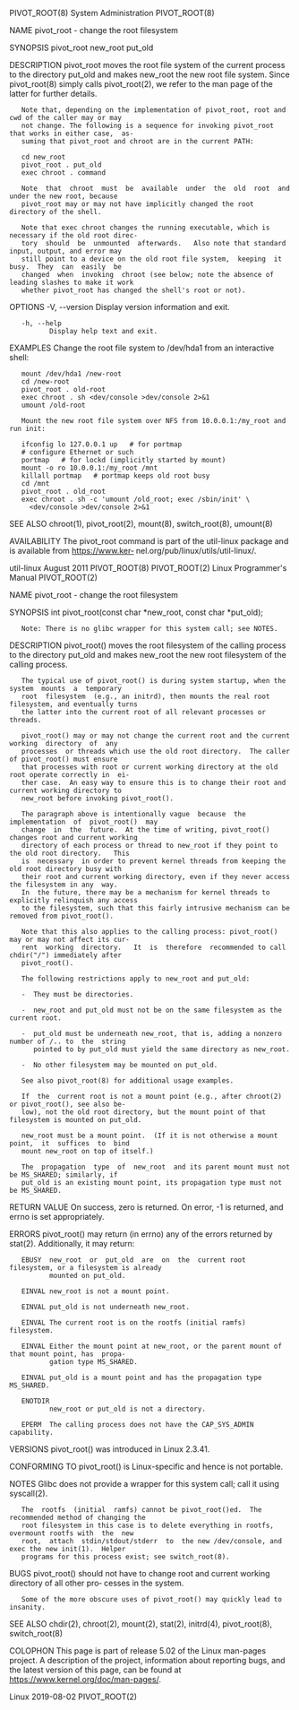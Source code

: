 PIVOT_ROOT(8)                            System Administration                           PIVOT_ROOT(8)

NAME
       pivot_root - change the root filesystem

SYNOPSIS
       pivot_root new_root put_old

DESCRIPTION
       pivot_root moves the root file system of the current process to the directory put_old and makes
       new_root the new root file system.  Since pivot_root(8) simply calls pivot_root(2), we refer to
       the man page of the latter for further details.

       Note that, depending on the implementation of pivot_root, root and cwd of the caller may or may
       not change. The following is a sequence for invoking pivot_root that works in either case,  as‐
       suming that pivot_root and chroot are in the current PATH:

       cd new_root
       pivot_root . put_old
       exec chroot . command

       Note  that  chroot  must  be  available  under  the  old  root  and under the new root, because
       pivot_root may or may not have implicitly changed the root directory of the shell.

       Note that exec chroot changes the running executable, which is necessary if the old root direc‐
       tory  should  be  unmounted  afterwards.   Also note that standard input, output, and error may
       still point to a device on the old root file system,  keeping  it  busy.  They  can  easily  be
       changed  when  invoking  chroot (see below; note the absence of leading slashes to make it work
       whether pivot_root has changed the shell's root or not).

OPTIONS
       -V, --version
              Display version information and exit.

       -h, --help
              Display help text and exit.

EXAMPLES
       Change the root file system to /dev/hda1 from an interactive shell:

       mount /dev/hda1 /new-root
       cd /new-root
       pivot_root . old-root
       exec chroot . sh <dev/console >dev/console 2>&1
       umount /old-root

       Mount the new root file system over NFS from 10.0.0.1:/my_root and run init:

       ifconfig lo 127.0.0.1 up   # for portmap
       # configure Ethernet or such
       portmap   # for lockd (implicitly started by mount)
       mount -o ro 10.0.0.1:/my_root /mnt
       killall portmap   # portmap keeps old root busy
       cd /mnt
       pivot_root . old_root
       exec chroot . sh -c 'umount /old_root; exec /sbin/init' \
         <dev/console >dev/console 2>&1

SEE ALSO
       chroot(1), pivot_root(2), mount(8), switch_root(8), umount(8)

AVAILABILITY
       The pivot_root command is part of the util-linux package and is available from https://www.ker‐
       nel.org/pub/linux/utils/util-linux/.

util-linux                                    August 2011                                PIVOT_ROOT(8)
PIVOT_ROOT(2)                          Linux Programmer's Manual                         PIVOT_ROOT(2)

NAME
       pivot_root - change the root filesystem

SYNOPSIS
       int pivot_root(const char *new_root, const char *put_old);

       Note: There is no glibc wrapper for this system call; see NOTES.

DESCRIPTION
       pivot_root()  moves  the  root  filesystem  of the calling process to the directory put_old and
       makes new_root the new root filesystem of the calling process.

       The typical use of pivot_root() is during system startup, when the system  mounts  a  temporary
       root  filesystem  (e.g., an initrd), then mounts the real root filesystem, and eventually turns
       the latter into the current root of all relevant processes or threads.

       pivot_root() may or may not change the current root and the current working  directory  of  any
       processes  or threads which use the old root directory.  The caller of pivot_root() must ensure
       that processes with root or current working directory at the old root operate correctly in  ei‐
       ther case.  An easy way to ensure this is to change their root and current working directory to
       new_root before invoking pivot_root().

       The paragraph above is intentionally vague  because  the  implementation  of  pivot_root()  may
       change  in  the  future.  At the time of writing, pivot_root() changes root and current working
       directory of each process or thread to new_root if they point to the old root directory.   This
       is  necessary  in order to prevent kernel threads from keeping the old root directory busy with
       their root and current working directory, even if they never access the filesystem in any  way.
       In  the future, there may be a mechanism for kernel threads to explicitly relinquish any access
       to the filesystem, such that this fairly intrusive mechanism can be removed from pivot_root().

       Note that this also applies to the calling process: pivot_root() may or may not affect its cur‐
       rent  working  directory.   It  is  therefore  recommended to call chdir("/") immediately after
       pivot_root().

       The following restrictions apply to new_root and put_old:

       -  They must be directories.

       -  new_root and put_old must not be on the same filesystem as the current root.

       -  put_old must be underneath new_root, that is, adding a nonzero number of /.. to  the  string
          pointed to by put_old must yield the same directory as new_root.

       -  No other filesystem may be mounted on put_old.

       See also pivot_root(8) for additional usage examples.

       If  the  current root is not a mount point (e.g., after chroot(2) or pivot_root(), see also be‐
       low), not the old root directory, but the mount point of that filesystem is mounted on put_old.

       new_root must be a mount point.  (If it is not otherwise a mount point,  it  suffices  to  bind
       mount new_root on top of itself.)

       The  propagation  type  of  new_root  and its parent mount must not be MS_SHARED; similarly, if
       put_old is an existing mount point, its propagation type must not be MS_SHARED.

RETURN VALUE
       On success, zero is returned.  On error, -1 is returned, and errno is set appropriately.

ERRORS
       pivot_root() may return (in errno) any of the errors returned by stat(2).  Additionally, it may
       return:

       EBUSY  new_root  or  put_old  are  on  the  current root filesystem, or a filesystem is already
              mounted on put_old.

       EINVAL new_root is not a mount point.

       EINVAL put_old is not underneath new_root.

       EINVAL The current root is on the rootfs (initial ramfs) filesystem.

       EINVAL Either the mount point at new_root, or the parent mount of that mount point, has  propa‐
              gation type MS_SHARED.

       EINVAL put_old is a mount point and has the propagation type MS_SHARED.

       ENOTDIR
              new_root or put_old is not a directory.

       EPERM  The calling process does not have the CAP_SYS_ADMIN capability.

VERSIONS
       pivot_root() was introduced in Linux 2.3.41.

CONFORMING TO
       pivot_root() is Linux-specific and hence is not portable.

NOTES
       Glibc does not provide a wrapper for this system call; call it using syscall(2).

       The  rootfs  (initial  ramfs) cannot be pivot_root()ed.  The recommended method of changing the
       root filesystem in this case is to delete everything in rootfs, overmount rootfs with  the  new
       root,  attach  stdin/stdout/stderr  to  the new /dev/console, and exec the new init(1).  Helper
       programs for this process exist; see switch_root(8).

BUGS
       pivot_root() should not have to change root and current working directory  of  all  other  pro‐
       cesses in the system.

       Some of the more obscure uses of pivot_root() may quickly lead to insanity.

SEE ALSO
       chdir(2), chroot(2), mount(2), stat(2), initrd(4), pivot_root(8), switch_root(8)

COLOPHON
       This  page  is  part  of  release  5.02  of  the Linux man-pages project.  A description of the
       project, information about reporting bugs, and the latest version of this page, can be found at
       https://www.kernel.org/doc/man-pages/.

Linux                                         2019-08-02                                 PIVOT_ROOT(2)
